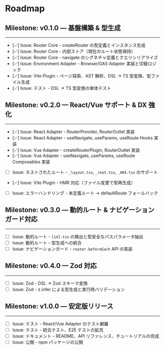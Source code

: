 # Roadmap

## Milestone: v0.1.0 — 基盤構築 & 型生成

--------------------------------------------------

- [✅] Issue: Router Core - createRouter の型定義とインスタンス生成
- [✅] Issue: Router Core - 内部ストア（現在のルート状態保持）
- [✅] Issue: Router Core - navigate のシグネチャ定義とクエリシリアライズ
- [✅] Issue: Environment Adapter - Browser/GAS Adapter 実装と切替ロジック
- [✅] Issue: Vite Plugin - ページ探索、AST 解析、DSL → TS 型変換、型ファイル生成
- [✅] Issue: テスト - DSL → TS 型変換の単体テスト

## Milestone: v0.2.0 — React/Vue サポート & DX 強化

--------------------------------------------------

- [✅] Issue: React Adapter - RouterProvider, RouterOutlet 実装
- [✅] Issue: React Adapter - useNavigate, useParams, useRoute Hooks 実装
- [✅] Issue: Vue Adapter - createRouterPlugin, RouterOutlet 実装
- [✅] Issue: Vue Adapter - useNavigate, useParams, useRoute Composables 実装
- [ ] Issue: ネストされたルート - `_layout.tsx`, `_root.tsx`, `_404.tsx` のサポート
- [✅] Issue: Vite Plugin - HMR 対応（ファイル変更で型再生成）
- [ ] Issue: エラーハンドリング - 未定義ルート → defaultRoute フォールバック

## Milestone: v0.3.0 — 動的ルート & ナビゲーションガード対応

--------------------------------------------------

- [ ] Issue: 動的ルート - `[id].tsx` の検出と型安全なパスパラメータ抽出
- [ ] Issue: 動的ルート - 型生成への統合
- [ ] Issue: ナビゲーションガード - `router.beforeEach` API の実装

## Milestone: v0.4.0 — Zod 対応

--------------------------------------------------

- [ ] Issue: Zod - DSL → Zod スキーマ変換
- [ ] Issue: Zod - z.infer による型生成と実行時バリデーション

## Milestone: v1.0.0 — 安定版リリース

--------------------------------------------------

- [ ] Issue: テスト - React/Vue Adapter のテスト網羅
- [ ] Issue: テスト - 統合テスト、E2E テストの拡充
- [ ] Issue: ドキュメント - README、API リファレンス、チュートリアルの完成
- [ ] Issue: 公開 - npm パッケージの公開
